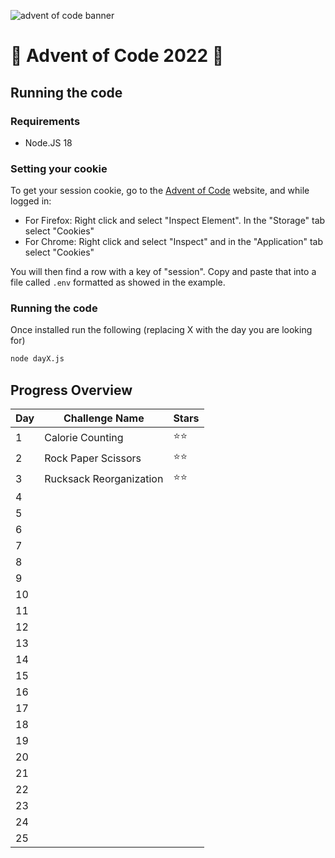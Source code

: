 ![advent of code banner](https://cdn.thenewstack.io/media/2021/12/521cd034-advent-of-code-2021.jpg)

# 🎄 Advent of Code 2022 🎄

## Running the code

### Requirements

- Node.JS 18

### Setting your cookie

To get your session cookie, go to the [Advent of Code](https://adventofcode.com/) website, and while logged in:

- For Firefox: Right click and select "Inspect Element". In the "Storage" tab select "Cookies"
- For Chrome: Right click and select "Inspect" and in the "Application" tab select "Cookies"

You will then find a row with a key of "session". Copy and paste that into a file called `.env` formatted as showed in the example.

### Running the code

Once installed run the following (replacing X with the day you are looking for)

```sh
node dayX.js
```

## Progress Overview

| Day | Challenge Name          | Stars |
| --- | ----------------------- | ----- |
| 1   | Calorie Counting        | ⭐⭐  |
| 2   | Rock Paper Scissors     | ⭐⭐  |
| 3   | Rucksack Reorganization | ⭐⭐  |
| 4   |                         |       |
| 5   |                         |       |
| 6   |                         |       |
| 7   |                         |       |
| 8   |                         |       |
| 9   |                         |       |
| 10  |                         |       |
| 11  |                         |       |
| 12  |                         |       |
| 13  |                         |       |
| 14  |                         |       |
| 15  |                         |       |
| 16  |                         |       |
| 17  |                         |       |
| 18  |                         |       |
| 19  |                         |       |
| 20  |                         |       |
| 21  |                         |       |
| 22  |                         |       |
| 23  |                         |       |
| 24  |                         |       |
| 25  |                         |       |
